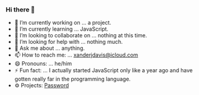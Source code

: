 ### Hi there 👋



- 🔭 I’m currently working on ... a project.
- 🌱 I’m currently learning ... JavaScript.
- 👯 I’m looking to collaborate on ... nothing at this time.
- 🤔 I’m looking for help with ... nothing much.
- 💬 Ask me about ... anything.
- 📫 How to reach me: ... xanderjdavis@icloud.com
- 😄 Pronouns: ... he/him
- ⚡ Fun fact: ... I actually started JavaScript only like a year ago and have gotten really far in the programming language.
- ⚙️ Projects: [Password]("https://elexuir.github.io/passwd")
